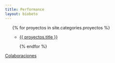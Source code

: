 ```yaml
---
title: Performance
layout: biobeto
---
```


<ul>
  {% for proyectos in site.categories.proyectos %}
    
+ <a href="{{site.baseurl}}{{ proyectos.url }}">{{ proyectos.title }}</a><br>
  
  {% endfor %}
 
</ul>

<a href="performance.html"> Colaboraciones</a>